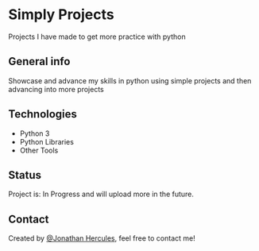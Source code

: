 # Simply Projects
  Projects I have made to get more practice with python
## General info
  Showcase and advance my skills in python using simple projects and then advancing into more projects
## Technologies
* Python 3
* Python Libraries
* Other Tools

## Status
Project is: In Progress and will upload more in the future.

## Contact
Created by [@Jonathan Hercules](https://jhercule127.github.io/Personal-Website/), feel free to contact me!
